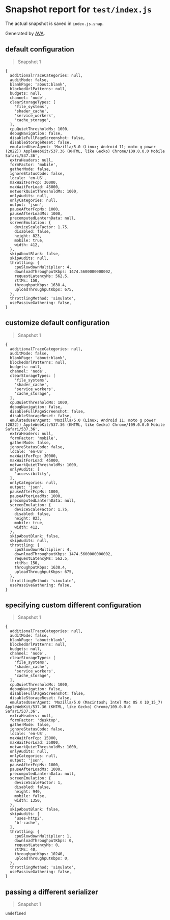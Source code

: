 # Snapshot report for `test/index.js`

The actual snapshot is saved in `index.js.snap`.

Generated by [AVA](https://avajs.dev).

## default configuration

> Snapshot 1

    {
      additionalTraceCategories: null,
      auditMode: false,
      blankPage: 'about:blank',
      blockedUrlPatterns: null,
      budgets: null,
      channel: 'node',
      clearStorageTypes: [
        'file_systems',
        'shader_cache',
        'service_workers',
        'cache_storage',
      ],
      cpuQuietThresholdMs: 1000,
      debugNavigation: false,
      disableFullPageScreenshot: false,
      disableStorageReset: false,
      emulatedUserAgent: 'Mozilla/5.0 (Linux; Android 11; moto g power (2022)) AppleWebKit/537.36 (KHTML, like Gecko) Chrome/109.0.0.0 Mobile Safari/537.36',
      extraHeaders: null,
      formFactor: 'mobile',
      gatherMode: false,
      ignoreStatusCode: false,
      locale: 'en-US',
      maxWaitForFcp: 30000,
      maxWaitForLoad: 45000,
      networkQuietThresholdMs: 1000,
      onlyAudits: null,
      onlyCategories: null,
      output: 'json',
      pauseAfterFcpMs: 1000,
      pauseAfterLoadMs: 1000,
      precomputedLanternData: null,
      screenEmulation: {
        deviceScaleFactor: 1.75,
        disabled: false,
        height: 823,
        mobile: true,
        width: 412,
      },
      skipAboutBlank: false,
      skipAudits: null,
      throttling: {
        cpuSlowdownMultiplier: 4,
        downloadThroughputKbps: 1474.5600000000002,
        requestLatencyMs: 562.5,
        rttMs: 150,
        throughputKbps: 1638.4,
        uploadThroughputKbps: 675,
      },
      throttlingMethod: 'simulate',
      usePassiveGathering: false,
    }

## customize default configuration

> Snapshot 1

    {
      additionalTraceCategories: null,
      auditMode: false,
      blankPage: 'about:blank',
      blockedUrlPatterns: null,
      budgets: null,
      channel: 'node',
      clearStorageTypes: [
        'file_systems',
        'shader_cache',
        'service_workers',
        'cache_storage',
      ],
      cpuQuietThresholdMs: 1000,
      debugNavigation: false,
      disableFullPageScreenshot: false,
      disableStorageReset: false,
      emulatedUserAgent: 'Mozilla/5.0 (Linux; Android 11; moto g power (2022)) AppleWebKit/537.36 (KHTML, like Gecko) Chrome/109.0.0.0 Mobile Safari/537.36',
      extraHeaders: null,
      formFactor: 'mobile',
      gatherMode: false,
      ignoreStatusCode: false,
      locale: 'en-US',
      maxWaitForFcp: 30000,
      maxWaitForLoad: 45000,
      networkQuietThresholdMs: 1000,
      onlyAudits: [
        'accessibility',
      ],
      onlyCategories: null,
      output: 'json',
      pauseAfterFcpMs: 1000,
      pauseAfterLoadMs: 1000,
      precomputedLanternData: null,
      screenEmulation: {
        deviceScaleFactor: 1.75,
        disabled: false,
        height: 823,
        mobile: true,
        width: 412,
      },
      skipAboutBlank: false,
      skipAudits: null,
      throttling: {
        cpuSlowdownMultiplier: 4,
        downloadThroughputKbps: 1474.5600000000002,
        requestLatencyMs: 562.5,
        rttMs: 150,
        throughputKbps: 1638.4,
        uploadThroughputKbps: 675,
      },
      throttlingMethod: 'simulate',
      usePassiveGathering: false,
    }

## specifying custom different configuration

> Snapshot 1

    {
      additionalTraceCategories: null,
      auditMode: false,
      blankPage: 'about:blank',
      blockedUrlPatterns: null,
      budgets: null,
      channel: 'node',
      clearStorageTypes: [
        'file_systems',
        'shader_cache',
        'service_workers',
        'cache_storage',
      ],
      cpuQuietThresholdMs: 1000,
      debugNavigation: false,
      disableFullPageScreenshot: false,
      disableStorageReset: false,
      emulatedUserAgent: 'Mozilla/5.0 (Macintosh; Intel Mac OS X 10_15_7) AppleWebKit/537.36 (KHTML, like Gecko) Chrome/109.0.0.0 Safari/537.36',
      extraHeaders: null,
      formFactor: 'desktop',
      gatherMode: false,
      ignoreStatusCode: false,
      locale: 'en-US',
      maxWaitForFcp: 15000,
      maxWaitForLoad: 35000,
      networkQuietThresholdMs: 1000,
      onlyAudits: null,
      onlyCategories: null,
      output: 'json',
      pauseAfterFcpMs: 1000,
      pauseAfterLoadMs: 1000,
      precomputedLanternData: null,
      screenEmulation: {
        deviceScaleFactor: 1,
        disabled: false,
        height: 940,
        mobile: false,
        width: 1350,
      },
      skipAboutBlank: false,
      skipAudits: [
        'uses-http2',
        'bf-cache',
      ],
      throttling: {
        cpuSlowdownMultiplier: 1,
        downloadThroughputKbps: 0,
        requestLatencyMs: 0,
        rttMs: 40,
        throughputKbps: 10240,
        uploadThroughputKbps: 0,
      },
      throttlingMethod: 'simulate',
      usePassiveGathering: false,
    }

## passing a different serializer

> Snapshot 1

    undefined
